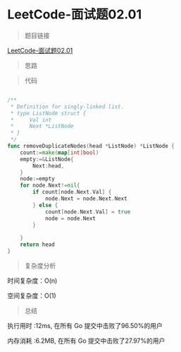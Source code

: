 # LeetCode-面试题02.01

>题目链接

[LeetCode-面试题02.01](https://leetcode-cn.com/problems/remove-duplicate-node-lcci/)

> 思路


>代码

```go

/**
 * Definition for singly-linked list.
 * type ListNode struct {
 *     Val int
 *     Next *ListNode
 * }
 */
func removeDuplicateNodes(head *ListNode) *ListNode {
    count:=make(map[int]bool)
    empty:=&ListNode{
        Next:head,
    }
    node:=empty
    for node.Next!=nil{
        if count[node.Next.Val] {
            node.Next = node.Next.Next
        } else {
            count[node.Next.Val] = true
            node = node.Next
        }
        
    }
    return head
}

```

>复杂度分析

时间复杂度：O(n)

空间复杂度：O(1)

>总结

执行用时 :12ms, 在所有 Go 提交中击败了96.50%的用户

内存消耗 :6.2MB, 在所有 Go 提交中击败了27.97%的用户
